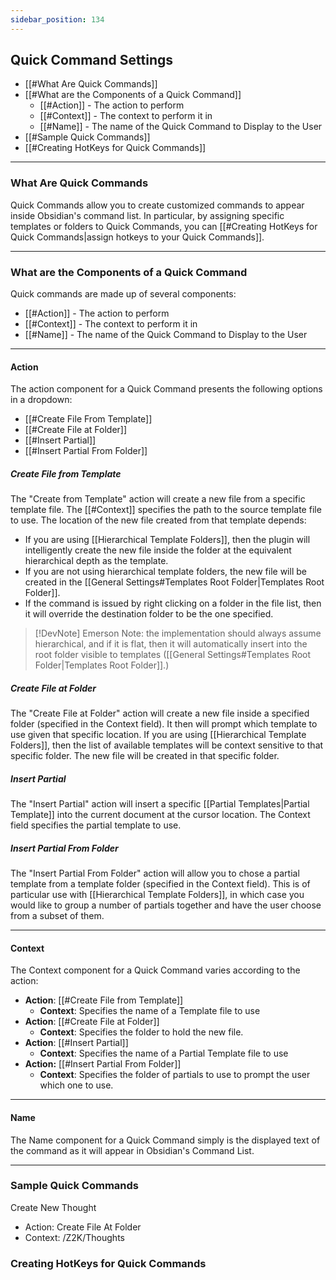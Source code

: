 ```yaml
---
sidebar_position: 134
---
```


## Quick Command Settings
- [[#What Are Quick Commands]]
- [[#What are the Components of a Quick Command]]
	- [[#Action]] - The action to perform
	- [[#Context]] - The context to perform it in
	- [[#Name]] - The name of the Quick Command to Display to the User
- [[#Sample Quick Commands]]
- [[#Creating HotKeys for Quick Commands]]

---
### What Are Quick Commands
Quick Commands allow you to create customized commands to appear inside Obsidian's command list. In particular, by assigning specific templates or folders to Quick Commands, you can [[#Creating HotKeys for Quick Commands|assign hotkeys to your Quick Commands]].

---
### What are the Components of a Quick Command
Quick commands are made up of several components:
- [[#Action]] - The action to perform
- [[#Context]] - The context to perform it in
- [[#Name]] - The name of the Quick Command to Display to the User

---
#### Action
The action component for a Quick Command presents the following options in a dropdown:
- [[#Create File From Template]]
- [[#Create File at Folder]]
- [[#Insert Partial]]
- [[#Insert Partial From Folder]]

##### Create File from Template
The "Create from Template" action will create a new file from a specific template file. The [[#Context]] specifies the path to the source template file to use. The location of the new file created from that template depends:
- If you are using [[Hierarchical Template Folders]], then the plugin will intelligently create the new file inside the folder at the equivalent hierarchical depth as the template. 
- If you are not using hierarchical template folders, the new file will be created in the [[General Settings#Templates Root Folder|Templates Root Folder]]. 
- If the command is issued by right clicking on a folder in the file list, then it will override the destination folder to be the one specified. 

> [!DevNote] Emerson
> Note: the implementation should always assume hierarchical, and if it is flat, then it will automatically insert into the root folder visible to templates ([[General Settings#Templates Root Folder|Templates Root Folder]].)

#####  Create File at Folder
The "Create File at Folder" action will create a new file inside a specified folder (specified in the Context field). It then will prompt which template to use given that specific location. If you are using [[Hierarchical Template Folders]], then the list of available templates will be context sensitive to that specific folder. The new file will be created in that specific folder. 

#####  Insert Partial
The "Insert Partial" action will insert a specific [[Partial Templates|Partial Template]] into the current document at the cursor location. The Context field specifies the partial template to use.

#####  Insert Partial From Folder
The "Insert Partial From Folder" action will allow you to chose a partial template from a template folder (specified in the Context field). This is of particular use with [[Hierarchical Template Folders]], in which case you would like to group a number of partials together and have the user choose from a subset of them.

---
#### Context
The Context component for a Quick Command varies according to the action:
- **Action**: [[#Create File from Template]]
	- **Context**: Specifies the name of a Template file to use
- **Action**: [[#Create File at Folder]]
	- **Context**: Specifies the folder to hold the new file. 
- **Action**: [[#Insert Partial]]
	- **Context**: Specifies the name of a Partial Template file to use
- **Action:** [[#Insert Partial From Folder]]
	- **Context**: Specifies the folder of partials to use to prompt the user which one to use. 

---
#### Name
The Name component for a Quick Command simply is the displayed text of the command as it will appear in Obsidian's Command List. 

---
### Sample Quick Commands

Create New Thought
- Action: Create File At Folder
- Context: /Z2K/Thoughts





### Creating HotKeys for Quick Commands